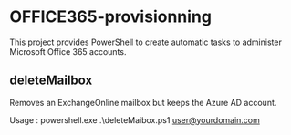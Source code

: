 # OFFICE365-provisionning

This project provides PowerShell to create automatic tasks to administer Microsoft Office 365 accounts.

## deleteMailbox

Removes an ExchangeOnline mailbox but keeps the Azure AD account. 

Usage : powershell.exe .\deleteMaibox.ps1 user@yourdomain.com
